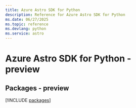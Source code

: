```yaml
---
title: Azure Astro SDK for Python
description: Reference for Azure Astro SDK for Python
ms.date: 06/27/2025
ms.topic: reference
ms.devlang: python
ms.service: astro
---
```

# Azure Astro SDK for Python - preview
## Packages - preview
[!INCLUDE [packages](astro-index.md)]